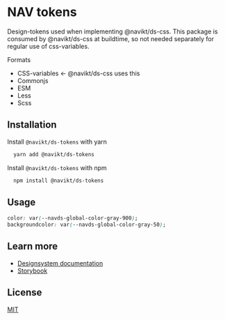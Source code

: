 # NAV tokens

Design-tokens used when implementing @navikt/ds-css. This package is consumed by @navikt/ds-css at buildtime, so not needed separately for regular use of css-variables.

Formats

- CSS-variables <- @navikt/ds-css uses this
- Commonjs
- ESM
- Less
- Scss

## Installation

Install `@navikt/ds-tokens` with yarn

```bash
  yarn add @navikt/ds-tokens
```

Install `@navikt/ds-tokens` with npm

```bash
  npm install @navikt/ds-tokens
```

## Usage

```css
color: var(--navds-global-color-gray-900);
backgroundcolor: var(--navds-global-color-gray-50);
```

## Learn more

- [Designsystem documentation](https://aksel.nav.no/designsystem)
- [Storybook](https://master--5f801fb2aea7820022de2936.chromatic.com/)

## License

[MIT](https://github.com/navikt/Designsystemet/blob/master/LICENCE)
